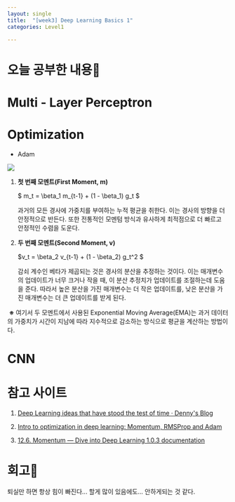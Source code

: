 ```yaml
---
layout: single
title:  "[week3] Deep Learning Basics 1"
categories: Level1

---
```


# 오늘 공부한 내용📝

 

# Multi - Layer Perceptron

 

# Optimization

- Adam

![](D:\github-blog\Ahzic.github.io\Sanggi123.github.io\assets\images\2023-11-20-21-52-51-image.png)

1. **첫 번째 모멘트(First Moment, m)**
   
   $ m_t = \beta_1 m_{t-1} + (1 - \beta_1) g_t $
   
   과거의 모든 경사에 가중치를 부여하는 누적 평균을 취한다. 이는 경사의 방향을 더 안정적으로 반든다. 또한 전통적인 모멘텀 방식과 유사하게 최적점으로 더 빠르고 안정적인 수렴을 도운다.

2. **두 번째 모멘트(Second Moment, v)**
   
    $v_t = \beta_2 v_{t-1} + (1 - \beta_2) g_t^2 $
   
   감쇠 계수인 베타가 제곱되는 것은 경사의 분산을 추정하는 것이다. 이는 매개변수의 업데이트가 너무 크거나 작을 때, 이 분산 추정치가 업데이트를 조절하는데 도움을 준다. 따라서 높은 분산을 가진 매개변수는 더 작은 업데이트를, 낮은 분산을 가진 매개변수는 더 큰 업데이트를 받게 된다. 
   
    

 **※** 여기서 두 모멘트에서 사용된 Exponential Moving Average(EMA)는 과거 데이터의 가중치가 시간이 지남에 따라 지수적으로 감소하는 방식으로 평균을 계산하는 방법이다.

# CNN

 

# 참고 사이트

1. [Deep Learning ideas that have stood the test of time &#183; Denny's Blog](https://dennybritz.com/posts/deep-learning-ideas-that-stood-the-test-of-time/)

2. [Intro to optimization in deep learning: Momentum, RMSProp and Adam](https://blog.paperspace.com/intro-to-optimization-momentum-rmsprop-adam/)

3. [12.6. Momentum &#8212; Dive into Deep Learning 1.0.3 documentation](https://d2l.ai/chapter_optimization/momentum.html)





# 회고🤔

퇴실만 하면 항상 힘이 빠진다... 할게 많이 있음에도... 안하게되는 것 같다.  
